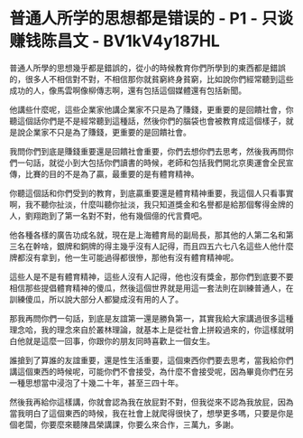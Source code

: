 # 普通人所学的思想都是错误的 - P1 - 只谈赚钱陈昌文 - BV1kV4y187HL

普通人所學的思想幾乎都是錯誤的，從小的時候教育你們所學到的東西都是錯誤的，很多人不相信對不對，不相信那你就貧窮終身貧窮，比如說你們經常聽到這些成功的人，像馬雲啊像柳傳志啊，還有包括這個媒體還有包括新聞。

他講些什麼呢，這些企業家他講企業家不只是為了賺錢，更重要的是回饋社會，你聽這個話你們是不是經常聽到這種話，然後你們的腦袋也會被教育成這個樣子，就是說企業家不只是為了賺錢，更重要的是回饋社會。

我問你們到底是賺錢重要還是回饋社會重要，你們去想你們去思考，然後我再問你們一句話，就從小到大包括你們讀書的時候，老師和包括我們開北京奧運會全民宣傳，比賽的目的不是為了贏，最重要的是有體育精神。

你聽這個話和你們受到的教育，到底贏重要還是體育精神重要，我這個人只看事實啊，我不聽你扯淡，什麼叫聽你扯淡，我只知道獎金和名譽都是給那個奪得金牌的人，劉翔跑到了第一名對不對，他有幾個億的代言費吧。

他各種各樣的廣告功成名就，現在是上海體育局的副局長，那其他的人第二名和第三名在幹啥，銀牌和銅牌的得主幾乎沒有人記得，而且四五六七八名這些人他什麼牌都沒有拿到，他一生可能過得都很慘，那他有沒有體育精神呢。

這些人是不是有體育精神，這些人沒有人記得，他也沒有獎金，那你們到底要不要相信那些提倡體育精神的傻瓜，然後這個世界就是用這一套法則在訓練普通人，在訓練傻瓜，所以說大部分人都變成沒有用的人了。

那我再問你們一句話，到底是友誼第一還是勝負第一，其實我給大家講過很多這種理念哈，我的理念來自於叢林理論，就基本上是從社會上拼殺過來的，你這樣就明白他就是這麼一回事，你跟你的朋友同時喜歡上一個女生。

誰搶到了算誰的友誼重要，還是性生活重要，這個東西你們要去思考，當我給你們講這個東西的時候呢，可能你們不會接受，為什麼不會接受呢，因為畢竟你們在另一種思想當中浸泡了十幾二十年，甚至三四十年。

然後我再給你這樣講，你就會認為我在放屁對不對，但我從來不認為我放屁，因為當我明白了這個東西的時候，我在社會上就爬得很快了，想學更多嗎，只要是你是個老闆，你要麼來聽陳昌榮講課，你要么來合作，三萬九，多謝。

